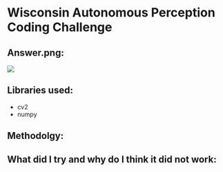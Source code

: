# Wisconsin Autonomous Perception Coding Challenge


## Answer.png:
![](https://github.com/AdiistheGoat/wisconusautonomous/blob/main/challengeActivity/answer.png)


## Libraries used:
- cv2
- numpy

## Methodolgy:


## What did I try and why do I think it did not work:



